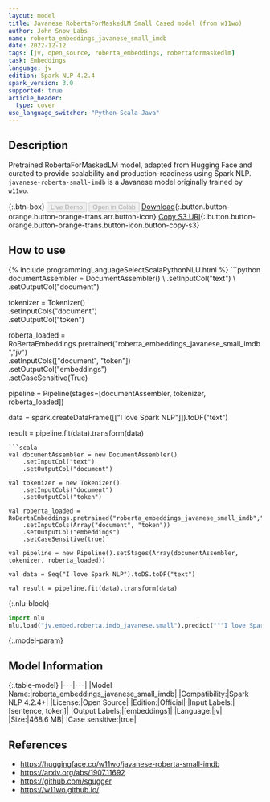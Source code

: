 ```yaml
---
layout: model
title: Javanese RobertaForMaskedLM Small Cased model (from w11wo)
author: John Snow Labs
name: roberta_embeddings_javanese_small_imdb
date: 2022-12-12
tags: [jv, open_source, roberta_embeddings, robertaformaskedlm]
task: Embeddings
language: jv
edition: Spark NLP 4.2.4
spark_version: 3.0
supported: true
article_header:
  type: cover
use_language_switcher: "Python-Scala-Java"
---
```


## Description

Pretrained RobertaForMaskedLM model, adapted from Hugging Face and curated to provide scalability and production-readiness using Spark NLP. `javanese-roberta-small-imdb` is a Javanese model originally trained by `w11wo`.

{:.btn-box}
<button class="button button-orange" disabled>Live Demo</button>
<button class="button button-orange" disabled>Open in Colab</button>
[Download](https://s3.amazonaws.com/auxdata.johnsnowlabs.com/public/models/roberta_embeddings_javanese_small_imdb_jv_4.2.4_3.0_1670858797384.zip){:.button.button-orange.button-orange-trans.arr.button-icon}
[Copy S3 URI](s3://auxdata.johnsnowlabs.com/public/models/roberta_embeddings_javanese_small_imdb_jv_4.2.4_3.0_1670858797384.zip){:.button.button-orange.button-orange-trans.button-icon.button-copy-s3}

## How to use



<div class="tabs-box" markdown="1">
{% include programmingLanguageSelectScalaPythonNLU.html %}
```python
documentAssembler = DocumentAssembler() \
    .setInputCol("text") \
    .setOutputCol("document")

tokenizer = Tokenizer() \
    .setInputCols("document") \
    .setOutputCol("token")

roberta_loaded = RoBertaEmbeddings.pretrained("roberta_embeddings_javanese_small_imdb","jv") \
    .setInputCols(["document", "token"]) \
    .setOutputCol("embeddings") \
    .setCaseSensitive(True)

pipeline = Pipeline(stages=[documentAssembler, tokenizer, roberta_loaded])

data = spark.createDataFrame([["I love Spark NLP"]]).toDF("text")

result = pipeline.fit(data).transform(data)
```
```scala
val documentAssembler = new DocumentAssembler()
    .setInputCol("text")
    .setOutputCol("document")

val tokenizer = new Tokenizer()
    .setInputCols("document")
    .setOutputCol("token")

val roberta_loaded = RoBertaEmbeddings.pretrained("roberta_embeddings_javanese_small_imdb","jv")
    .setInputCols(Array("document", "token"))
    .setOutputCol("embeddings")
    .setCaseSensitive(true)

val pipeline = new Pipeline().setStages(Array(documentAssembler, tokenizer, roberta_loaded))

val data = Seq("I love Spark NLP").toDS.toDF("text")

val result = pipeline.fit(data).transform(data)
```


{:.nlu-block}
```python
import nlu
nlu.load("jv.embed.roberta.imdb_javanese.small").predict("""I love Spark NLP""")
```

</div>

{:.model-param}
## Model Information

{:.table-model}
|---|---|
|Model Name:|roberta_embeddings_javanese_small_imdb|
|Compatibility:|Spark NLP 4.2.4+|
|License:|Open Source|
|Edition:|Official|
|Input Labels:|[sentence, token]|
|Output Labels:|[embeddings]|
|Language:|jv|
|Size:|468.6 MB|
|Case sensitive:|true|

## References

- https://huggingface.co/w11wo/javanese-roberta-small-imdb
- https://arxiv.org/abs/1907.11692
- https://github.com/sgugger
- https://w11wo.github.io/